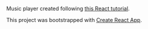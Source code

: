 Music player created following [this React tutorial](https://medium.freecodecamp.org/everything-you-need-to-know-about-react-eaedf53238c4).

This project was bootstrapped with [Create React App](https://github.com/facebookincubator/create-react-app).
